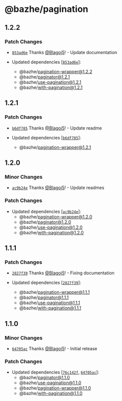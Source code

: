 # @bazhe/pagination

## 1.2.2

### Patch Changes

- [`853ad6e`](https://github.com/Blagoj5/pagination/commit/853ad6e65bd14f39439be21a5ad653bb12e26b51) Thanks [@Blagoj5](https://github.com/Blagoj5)! - Update documentation

- Updated dependencies [[`853ad6e`](https://github.com/Blagoj5/pagination/commit/853ad6e65bd14f39439be21a5ad653bb12e26b51)]:
  - @bazhe/pagination-wrapper@1.2.2
  - @bazhe/paginator@1.2.1
  - @bazhe/use-pagination@1.2.1
  - @bazhe/with-pagination@1.2.1

## 1.2.1

### Patch Changes

- [`b6df785`](https://github.com/Blagoj5/pagination/commit/b6df785cc82184307b7486f0fbfed1da81bd38c3) Thanks [@Blagoj5](https://github.com/Blagoj5)! - Update readme

- Updated dependencies [[`b6df785`](https://github.com/Blagoj5/pagination/commit/b6df785cc82184307b7486f0fbfed1da81bd38c3)]:
  - @bazhe/pagination-wrapper@1.2.1

## 1.2.0

### Minor Changes

- [`ac9b24e`](https://github.com/Blagoj5/pagination/commit/ac9b24ecea946ede610ca9ef5b54aa05cd00bc0e) Thanks [@Blagoj5](https://github.com/Blagoj5)! - Update readmes

### Patch Changes

- Updated dependencies [[`ac9b24e`](https://github.com/Blagoj5/pagination/commit/ac9b24ecea946ede610ca9ef5b54aa05cd00bc0e)]:
  - @bazhe/pagination-wrapper@1.2.0
  - @bazhe/paginator@1.2.0
  - @bazhe/use-pagination@1.2.0
  - @bazhe/with-pagination@1.2.0

## 1.1.1

### Patch Changes

- [`2827f39`](https://github.com/Blagoj5/pagination/commit/2827f3910aec631f344a43a783311b385b26b7dc) Thanks [@Blagoj5](https://github.com/Blagoj5)! - Fixing documentation

- Updated dependencies [[`2827f39`](https://github.com/Blagoj5/pagination/commit/2827f3910aec631f344a43a783311b385b26b7dc)]:
  - @bazhe/pagination-wrapper@1.1.1
  - @bazhe/paginator@1.1.1
  - @bazhe/use-pagination@1.1.1
  - @bazhe/with-pagination@1.1.1

## 1.1.0

### Minor Changes

- [`64705ac`](https://github.com/Blagoj5/pagination/commit/64705ac1c9cf1628563a2a16306693984bc95489) Thanks [@Blagoj5](https://github.com/Blagoj5)! - Initial release

### Patch Changes

- Updated dependencies [[`76c142f`](https://github.com/Blagoj5/pagination/commit/76c142f4cd3b0e1a6edafabf860df430a8a6dc3d), [`64705ac`](https://github.com/Blagoj5/pagination/commit/64705ac1c9cf1628563a2a16306693984bc95489)]:
  - @bazhe/paginator@1.1.0
  - @bazhe/use-pagination@1.1.0
  - @bazhe/pagination-wrapper@1.1.0
  - @bazhe/with-pagination@1.1.0
